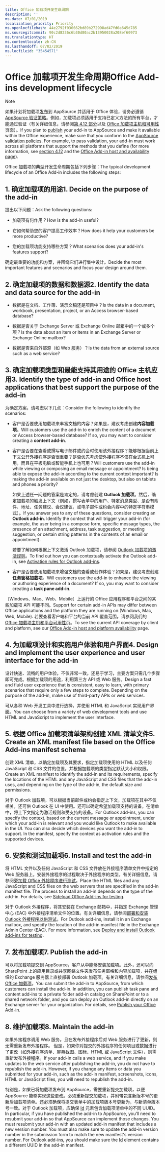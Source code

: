 ```yaml
---
title: Office 加载项开发生命周期
description: ''
ms.date: 07/01/2019
localization_priority: Priority
ms.openlocfilehash: 44e2792f030662bd89b272998ad47fd0a645d785
ms.sourcegitcommit: 90c2d8236c6b30d80ac2b13950028a208ef60973
ms.translationtype: HT
ms.contentlocale: zh-CN
ms.lasthandoff: 07/02/2019
ms.locfileid: "35454571"
---
```

# <a name="office-add-ins-development-lifecycle"></a><span data-ttu-id="57408-102">Office 加载项开发生命周期</span><span class="sxs-lookup"><span data-stu-id="57408-102">Office Add-ins development lifecycle</span></span>

> [!NOTE]
> <span data-ttu-id="57408-p101">如果计划将加载项[发布](../publish/publish.md)到 AppSource 并适用于 Office 体验，请务必遵循 [AppSource 验证策略](/office/dev/store/validation-policies)。例如，加载项必须适用于支持已定义方法的所有平台，才能通过验证（有关详细信息，请参阅[第 4.12 部分](/office/dev/store/validation-policies#4-apps-and-add-ins-behave-predictably)以及 [Office 加载项主机和可用性](../overview/office-add-in-availability.md)页面）。</span><span class="sxs-lookup"><span data-stu-id="57408-p101">If you plan to [publish](../publish/publish.md) your add-in to AppSource and make it available within the Office experience, make sure that you conform to the [AppSource validation policies](/office/dev/store/validation-policies). For example, to pass validation, your add-in must work across all platforms that support the methods that you define (for more information, see [section 4.12](/office/dev/store/validation-policies#4-apps-and-add-ins-behave-predictably) and the [Office Add-in host and availability page](../overview/office-add-in-availability.md)).</span></span> 

<span data-ttu-id="57408-105">Office 加载项的典型开发生命周期包括下列步骤：</span><span class="sxs-lookup"><span data-stu-id="57408-105">The typical development lifecycle of an Office Add-in includes the following steps:</span></span>


## <a name="1-decide-on-the-purpose-of-the-add-in"></a><span data-ttu-id="57408-106">1. 确定加载项的用途</span><span class="sxs-lookup"><span data-stu-id="57408-106">1. Decide on the purpose of the add-in</span></span>

<span data-ttu-id="57408-107">提出以下问题：</span><span class="sxs-lookup"><span data-stu-id="57408-107">Ask the following questions:</span></span>

- <span data-ttu-id="57408-108">加载项有何作用？</span><span class="sxs-lookup"><span data-stu-id="57408-108">How is the add-in useful?</span></span>

- <span data-ttu-id="57408-109">它如何帮助您的客户提高工作效率？</span><span class="sxs-lookup"><span data-stu-id="57408-109">How does it help your customers be more productive?</span></span>

- <span data-ttu-id="57408-110">您的加载项功能支持哪些方案？</span><span class="sxs-lookup"><span data-stu-id="57408-110">What scenarios does your add-in's features support?</span></span>

<span data-ttu-id="57408-111">确定最重要的功能和方案，并围绕它们进行集中设计。</span><span class="sxs-lookup"><span data-stu-id="57408-111">Decide the most important features and scenarios and focus your design around them.</span></span>


## <a name="2-identify-the-data-and-data-source-for-the-add-in"></a><span data-ttu-id="57408-112">2. 确定加载项的数据和数据源</span><span class="sxs-lookup"><span data-stu-id="57408-112">2. Identify the data and data source for the add-in</span></span>

- <span data-ttu-id="57408-113">数据是在文档、工作簿、演示文稿还是项目中？</span><span class="sxs-lookup"><span data-stu-id="57408-113">Is the data in a document, workbook, presentation, project, or an Access browser-based database?</span></span>

- <span data-ttu-id="57408-114">数据是否关于 Exchange Server 或 Exchange Online 邮箱中的一个或多个项？</span><span class="sxs-lookup"><span data-stu-id="57408-114">Is the data about an item or items in an Exchange Server or Exchange Online mailbox?</span></span>

- <span data-ttu-id="57408-115">数据是否来自外部源（如 Web 服务）？</span><span class="sxs-lookup"><span data-stu-id="57408-115">Is the data from an external source such as a web service?</span></span>


## <a name="3-identify-the-type-of-add-in-and-office-host-applications-that-best-support-the-purpose-of-the-add-in"></a><span data-ttu-id="57408-116">3. 确定加载项类型和最能支持其用途的 Office 主机应用</span><span class="sxs-lookup"><span data-stu-id="57408-116">3. Identify the type of add-in and Office host applications that best support the purpose of the add-in</span></span>

<span data-ttu-id="57408-117">为确定方案，请考虑以下几点：</span><span class="sxs-lookup"><span data-stu-id="57408-117">Consider the following to identify the scenarios:</span></span>

- <span data-ttu-id="57408-p102">客户是否要使用加载项来丰富文档的内容？如果是，建议考虑创建**内容加载项**。</span><span class="sxs-lookup"><span data-stu-id="57408-p102">Will customers use the add-in to enrich the content of a document or Access browser-based database? If so, you may want to consider creating a **content add-in**.</span></span>

- <span data-ttu-id="57408-p103">客户是否要在查看或撰写电子邮件或约会时使用该外接程序？能够根据当前上下文公开外接程序是否很重要？是否优先考虑使外接程序不仅在台式机上可用，而且在平板电脑或智能手机上也可用？</span><span class="sxs-lookup"><span data-stu-id="57408-p103">Will customers use the add-in while viewing or composing an email message or appointment? Is being able to expose the add-in according to the current context important? Is making the add-in available on not just the desktop, but also on tablets and phones a priority?</span></span>

    <span data-ttu-id="57408-p104">如果上述任一问题的答案是肯定的，请考虑创建 **Outlook 加载项**。然后，确定加载项的触发上下文（例如，撰写表单中的用户、特定消息类型、是否有附件、地址、任务建议、会议建议，或电子邮件或约会内容中的特定字符串模式）。</span><span class="sxs-lookup"><span data-stu-id="57408-p104">If you answer yes to any of these questions, consider creating an **Outlook add-in**. Identify the context that will trigger your add-in (for example, the user being in a compose form, specific message types, the presence of an attachment, address, task suggestion, or meeting suggestion, or certain string patterns in the contents of an email or appointment).</span></span>

    <span data-ttu-id="57408-125">若要了解如何根据上下文激活 Outlook 加载项，请参阅 [Outlook 加载项的激活规则](/outlook/add-ins/activation-rules)。</span><span class="sxs-lookup"><span data-stu-id="57408-125">To find out how you can contextually activate the Outlook add-in, see [Activation rules for Outlook add-ins](/outlook/add-ins/activation-rules).</span></span>

- <span data-ttu-id="57408-p105">客户是否要使用加载项来增强文档的查看或创作体验？如果是，建议考虑创建**任务窗格加载项**。</span><span class="sxs-lookup"><span data-stu-id="57408-p105">Will customers use the add-in to enhance the viewing or authoring experience of a document? If so, you may want to consider creating a **task pane add-in**.</span></span>

<span data-ttu-id="57408-128">（Windows、Mac、Web、Mobile）上运行的 Office 应用程序和平台之间的某些加载项 API 可能不同。</span><span class="sxs-lookup"><span data-stu-id="57408-128">Support for certain add-in APIs may differ between Office applications and the platform they are running on (Windows, Mac, Web, Mobile).</span></span> <span data-ttu-id="57408-129">若要查看客户端和平台的当前 API 覆盖范围，请参阅我们的 [Office 加载项主机和平台可用性](../overview/office-add-in-availability.md)页。</span><span class="sxs-lookup"><span data-stu-id="57408-129">To see the current API coverage by client and platform, see our [Office Add-in host and platform availability](../overview/office-add-in-availability.md) page.</span></span>  


## <a name="4-design-and-implement-the-user-experience-and-user-interface-for-the-add-in"></a><span data-ttu-id="57408-130">4. 为加载项设计和实施用户体验和用户界面</span><span class="sxs-lookup"><span data-stu-id="57408-130">4. Design and implement the user experience and user interface for the add-in</span></span>

<span data-ttu-id="57408-p107">设计快速、流畅的用户体验，不仅非常一致，还易于学习，主要方案只需几个步骤即可完成。根据加载项的用途，利用第三方 API 或 Web 服务。</span><span class="sxs-lookup"><span data-stu-id="57408-p107">Design a fast and fluid user experience that is consistent, easy to learn, with primary scenarios that require only a few steps to complete. Depending on the purpose of the add-in, make use of third-party APIs or web services.</span></span>

<span data-ttu-id="57408-133">可从各种 Web 开发工具中进行选择，并使用 HTML 和 JavaScript 实现用户界面。</span><span class="sxs-lookup"><span data-stu-id="57408-133">You can choose from a variety of web development tools and use HTML and JavaScript to implement the user interface.</span></span>


## <a name="5-create-an-xml-manifest-file-based-on-the-office-add-ins-manifest-schema"></a><span data-ttu-id="57408-134">5. 根据 Office 加载项清单架构创建 XML 清单文件</span><span class="sxs-lookup"><span data-stu-id="57408-134">5. Create an XML manifest file based on the Office Add-ins manifest schema</span></span>

<span data-ttu-id="57408-135">创建 XML 清单，以确定加载项及其要求，指定加载项使用的 HTML 以及任何 JavaScript 和 CSS 文件的位置，并根据加载项的类型指定默认大小和权限。</span><span class="sxs-lookup"><span data-stu-id="57408-135">Create an XML manifest to identify the add-in and its requirements, specify the locations of the HTML and any JavaScript and CSS files that the add-in uses, and depending on the type of the add-in, the default size and permissions.</span></span>

<span data-ttu-id="57408-p108">对于 Outlook 加载项，可以根据当前邮件或约会指定上下文，加载项在其中不仅相关，还可供 Outlook 在 UI 中使用。还可以确定希望加载项支持的设备。在清单中，将上下文指定为激活规则和受支持的设备。</span><span class="sxs-lookup"><span data-stu-id="57408-p108">For Outlook add-ins, you can specify the context, based on the current message or appointment, under which your add-in is relevant and you would like Outlook to make available in the UI. You can also decide which devices you want the add-in to support. In the manifest, specify the context as activation rules and the supported devices.</span></span>


## <a name="6-install-and-test-the-add-in"></a><span data-ttu-id="57408-139">6. 安装和测试加载项</span><span class="sxs-lookup"><span data-stu-id="57408-139">6. Install and test the add-in</span></span>

<span data-ttu-id="57408-p109">将 HTML 文件以及任何 JavaScript 和 CSS 文件放在外接程序清单文件中指定的 Web 服务器上。安装外接程序的过程取决于外接程序的类型。有关详细信息，请参阅[旁加载 Office 外接程序进行测试](../testing/create-a-network-shared-folder-catalog-for-task-pane-and-content-add-ins.md)。</span><span class="sxs-lookup"><span data-stu-id="57408-p109">Place the HTML files and any JavaScript and CSS files on the web servers that are specified in the add-in manifest file. The process to install an add-in depends on the type of the add-in. For details, see [Sideload Office Add-ins for testing](../testing/create-a-network-shared-folder-catalog-for-task-pane-and-content-add-ins.md).</span></span>

<span data-ttu-id="57408-p110">对于 Outlook 外接程序，将其安装在 Exchange 邮箱中，并指定 Exchange 管理中心 (EAC) 中外接程序清单文件的位置。有关详细信息，请参阅[部署和安装 Outlook 外接程序以供测试](/outlook/add-ins/testing-and-tips)。</span><span class="sxs-lookup"><span data-stu-id="57408-p110">For Outlook add-ins, install it in an Exchange mailbox, and specify the location of the add-in manifest file in the Exchange Admin Center (EAC). For more information, see [Deploy and install Outlook add-ins for testing](/outlook/add-ins/testing-and-tips).</span></span>


## <a name="7-publish-the-add-in"></a><span data-ttu-id="57408-145">7. 发布加载项</span><span class="sxs-lookup"><span data-stu-id="57408-145">7. Publish the add-in</span></span>

<span data-ttu-id="57408-p111">可以将加载项提交到 AppSource，客户从中能够安装加载项。此外，还可以向 SharePoint 上的应用目录或共享网络文件夹发布任务窗格和内容加载项，并在组织的 Exchange 服务器上直接部署 Outlook 加载项。有关详细信息，请参阅[发布 Office 加载项](../publish/publish.md)。</span><span class="sxs-lookup"><span data-stu-id="57408-p111">You can submit the add-in to AppSource, from which customers can install the add-in. In addition, you can publish task pane and content add-ins to a private folder add-in catalog on SharePoint or to a shared network folder, and you can deploy an Outlook add-in directly on an Exchange server for your organization. For details, see [Publish your Office Add-in](../publish/publish.md).</span></span>


## <a name="8-maintain-the-add-in"></a><span data-ttu-id="57408-149">8. 维护加载项</span><span class="sxs-lookup"><span data-stu-id="57408-149">8. Maintain the add-in</span></span>

<span data-ttu-id="57408-p112">如果外接程序调用 Web 服务，且在发布外接程序后对 Web 服务进行了更新，则无需重新发布外接程序。 但是，如果你对提交的外接程序的任何项目或数据进行了更改（如外接程序清单、屏幕截图、图标、HTML 或 JavaScript 文件），则需重新发布外接程序。</span><span class="sxs-lookup"><span data-stu-id="57408-p112">If your add-in calls a web service, and if you make updates to the web service after publishing the add-in, you do not have to republish the add-in. However, if you change any items or data you submitted for your add-in, such as the add-in manifest, screenshots, icons, HTML or JavaScript files, you will need to republish the add-in.</span></span> 

<span data-ttu-id="57408-p113">特别是，如果已将加载项发布到 AppSource，需要重新提交加载项，以便 AppSource 能够实现这些更改。必须重新提交加载项，并附带包含新版本号的更新后加载项清单。还必须确保将提交表单中的加载项版本号更新为，与新清单版本号一致。对于 Outlook 加载项，应确保 [Id](/office/dev/add-ins/reference/manifest/id) 元素包含加载项清单中的不同 UUID。</span><span class="sxs-lookup"><span data-stu-id="57408-p113">In particular, if you have published the add-in to AppSource, you'll need to resubmit your add-in so that AppSource can implement those changes. You must resubmit your add-in with an updated add-in manifest that includes a new version number. You must also make sure to update the add-in version number in the submission form to match the new manifest's version number. For Outlook add-ins, you should make sure the [Id](/office/dev/add-ins/reference/manifest/id) element contains a different UUID in the add-in manifest.</span></span>
